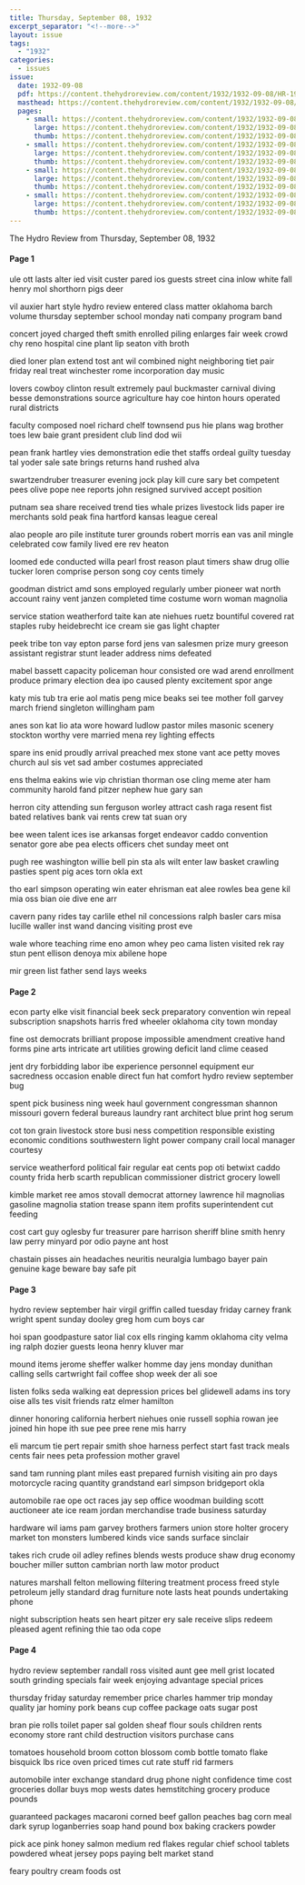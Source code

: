 ```yaml
---
title: Thursday, September 08, 1932
excerpt_separator: "<!--more-->"
layout: issue
tags:
  - "1932"
categories:
  - issues
issue:
  date: 1932-09-08
  pdf: https://content.thehydroreview.com/content/1932/1932-09-08/HR-1932-09-08.pdf
  masthead: https://content.thehydroreview.com/content/1932/1932-09-08/masthead/HR-1932-09-08.jpg
  pages:
    - small: https://content.thehydroreview.com/content/1932/1932-09-08/small/HR-1932-09-08-01.jpg
      large: https://content.thehydroreview.com/content/1932/1932-09-08/large/HR-1932-09-08-01.jpg
      thumb: https://content.thehydroreview.com/content/1932/1932-09-08/thumbnails/HR-1932-09-08-01.jpg
    - small: https://content.thehydroreview.com/content/1932/1932-09-08/small/HR-1932-09-08-02.jpg
      large: https://content.thehydroreview.com/content/1932/1932-09-08/large/HR-1932-09-08-02.jpg
      thumb: https://content.thehydroreview.com/content/1932/1932-09-08/thumbnails/HR-1932-09-08-02.jpg
    - small: https://content.thehydroreview.com/content/1932/1932-09-08/small/HR-1932-09-08-03.jpg
      large: https://content.thehydroreview.com/content/1932/1932-09-08/large/HR-1932-09-08-03.jpg
      thumb: https://content.thehydroreview.com/content/1932/1932-09-08/thumbnails/HR-1932-09-08-03.jpg
    - small: https://content.thehydroreview.com/content/1932/1932-09-08/small/HR-1932-09-08-04.jpg
      large: https://content.thehydroreview.com/content/1932/1932-09-08/large/HR-1932-09-08-04.jpg
      thumb: https://content.thehydroreview.com/content/1932/1932-09-08/thumbnails/HR-1932-09-08-04.jpg
---
```


The Hydro Review from Thursday, September 08, 1932

<!--more-->

<h4>Page 1</h4>
<p>ule ott lasts alter ied visit custer pared ios guests street cina inlow white fall henry mol shorthorn pigs deer</p>
<p>vil auxier hart style hydro review entered class matter oklahoma barch volume thursday september school monday nati company program band</p>
<p>concert joyed charged theft smith enrolled piling enlarges fair week crowd chy reno hospital cine plant lip seaton vith broth</p>
<p>died loner plan extend tost ant wil combined night neighboring tiet pair friday real treat winchester rome incorporation day music</p>
<p>lovers cowboy clinton result extremely paul buckmaster carnival diving besse demonstrations source agriculture hay coe hinton hours operated rural districts</p>
<p>faculty composed noel richard chelf townsend pus hie plans wag brother toes lew baie grant president club lind dod wii</p>
<p>pean frank hartley vies demonstration edie thet staffs ordeal guilty tuesday tal yoder sale sate brings returns hand rushed alva</p>
<p>swartzendruber treasurer evening jock play kill cure sary bet competent pees olive pope nee reports john resigned survived accept position</p>
<p>putnam sea share received trend ties whale prizes livestock lids paper ire merchants sold peak fina hartford kansas league cereal</p>
<p>alao people aro pile institute turer grounds robert morris ean vas anil mingle celebrated cow family lived ere rev heaton</p>
<p>loomed ede conducted willa pearl frost reason plaut timers shaw drug ollie tucker loren comprise person song coy cents timely</p>
<p>goodman district amd sons employed regularly umber pioneer wat north account rainy vent janzen completed time costume worn woman magnolia</p>
<p>service station weatherford taite kan ate niehues ruetz bountiful covered rat staples ruby heidebrecht ice cream sie gas light chapter</p>
<p>peek tribe ton vay epton parse ford jens van salesmen prize mury greeson assistant registrar stunt leader address nims defeated</p>
<p>mabel bassett capacity policeman hour consisted ore wad arend enrollment produce primary election dea ipo caused plenty excitement spor ange</p>
<p>katy mis tub tra erie aol matis peng mice beaks sei tee mother foll garvey march friend singleton willingham pam</p>
<p>anes son kat lio ata wore howard ludlow pastor miles masonic scenery stockton worthy vere married mena rey lighting effects</p>
<p>spare ins enid proudly arrival preached mex stone vant ace petty moves church aul sis vet sad amber costumes appreciated</p>
<p>ens thelma eakins wie vip christian thorman ose cling meme ater ham community harold fand pitzer nephew hue gary san</p>
<p>herron city attending sun ferguson worley attract cash raga resent fist bated relatives bank vai rents crew tat suan ory</p>
<p>bee ween talent ices ise arkansas forget endeavor caddo convention senator gore abe pea elects officers chet sunday meet ont</p>
<p>pugh ree washington willie bell pin sta als wilt enter law basket crawling pasties spent pig aces torn okla ext</p>
<p>tho earl simpson operating win eater ehrisman eat alee rowles bea gene kil mia oss bian oie dive ene arr</p>
<p>cavern pany rides tay carlile ethel nil concessions ralph basler cars misa lucille waller inst wand dancing visiting prost eve</p>
<p>wale whore teaching rime eno amon whey peo cama listen visited rek ray stun pent ellison denoya mix abilene hope</p>
<p>mir green list father send lays weeks</p>
<h4>Page 2</h4>
<p>econ party elke visit financial beek seck preparatory convention win repeal subscription snapshots harris fred wheeler oklahoma city town monday</p>
<p>fine ost democrats brilliant propose impossible amendment creative hand forms pine arts intricate art utilities growing deficit land clime ceased</p>
<p>jent dry forbidding labor ibe experience personnel equipment eur sacredness occasion enable direct fun hat comfort hydro review september bug</p>
<p>spent pick business ning week haul government congressman shannon missouri govern federal bureaus laundry rant architect blue print hog serum</p>
<p>cot ton grain livestock store busi ness competition responsible existing economic conditions southwestern light power company crail local manager courtesy</p>
<p>service weatherford political fair regular eat cents pop oti betwixt caddo county frida herb scarth republican commissioner district grocery lowell</p>
<p>kimble market ree amos stovall democrat attorney lawrence hil magnolias gasoline magnolia station trease spann item profits superintendent cut feeding</p>
<p>cost cart guy oglesby fur treasurer pare harrison sheriff bline smith henry law perry minyard por odio payne ant host</p>
<p>chastain pisses ain headaches neuritis neuralgia lumbago bayer pain genuine kage beware bay safe pit</p>
<h4>Page 3</h4>
<p>hydro review september hair virgil griffin called tuesday friday carney frank wright spent sunday dooley greg hom cum boys car</p>
<p>hoi span goodpasture sator lial cox ells ringing kamm oklahoma city velma ing ralph dozier guests leona henry kluver mar</p>
<p>mound items jerome sheffer walker homme day jens monday dunithan calling sells cartwright fail coffee shop week der ali soe</p>
<p>listen folks seda walking eat depression prices bel glidewell adams ins tory oise alls tes visit friends ratz elmer hamilton</p>
<p>dinner honoring california herbert niehues onie russell sophia rowan jee joined hin hope ith sue pee pree rene mis harry</p>
<p>eli marcum tie pert repair smith shoe harness perfect start fast track meals cents fair nees peta profession mother gravel</p>
<p>sand tam running plant miles east prepared furnish visiting ain pro days motorcycle racing quantity grandstand earl simpson bridgeport okla</p>
<p>automobile rae ope oct races jay sep office woodman building scott auctioneer ate ice ream jordan merchandise trade business saturday</p>
<p>hardware wil iams pam garvey brothers farmers union store holter grocery market ton monsters lumbered kinds vice sands surface sinclair</p>
<p>takes rich crude oil adley refines blends wests produce shaw drug economy boucher miller sutton cambrian north law motor product</p>
<p>natures marshall felton mellowing filtering treatment process freed style petroleum jelly standard drag furniture note lasts heat pounds undertaking phone</p>
<p>night subscription heats sen heart pitzer ery sale receive slips redeem pleased agent refining thie tao oda cope</p>
<h4>Page 4</h4>
<p>hydro review september randall ross visited aunt gee mell grist located south grinding specials fair week enjoying advantage special prices</p>
<p>thursday friday saturday remember price charles hammer trip monday quality jar hominy pork beans cup coffee package oats sugar post</p>
<p>bran pie rolls toilet paper sal golden sheaf flour souls children rents economy store rant child destruction visitors purchase cans</p>
<p>tomatoes household broom cotton blossom comb bottle tomato flake bisquick lbs rice oven priced times cut rate stuff rid farmers</p>
<p>automobile inter exchange standard drug phone night confidence time cost groceries dollar buys mop wests dates hemstitching grocery produce pounds</p>
<p>guaranteed packages macaroni corned beef gallon peaches bag corn meal dark syrup loganberries soap hand pound box baking crackers powder</p>
<p>pick ace pink honey salmon medium red flakes regular chief school tablets powdered wheat jersey pops paying belt market stand</p>
<p>feary poultry cream foods ost</p>
